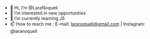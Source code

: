 - 👋 Hi, I’m @LaraNoqueli
- 👀 I’m interested in new opportunities
- 🌱 I’m currently learning JS
- 📫 How to reach me : E-mail: laranoqueli@gmail.com | Instagram: @laranoqueli

<!---
LaraNoqueli/LaraNoqueli is a ✨ special ✨ repository because its `README.md` (this file) appears on your GitHub profile.
You can click the Preview link to take a look at your changes.
--->
